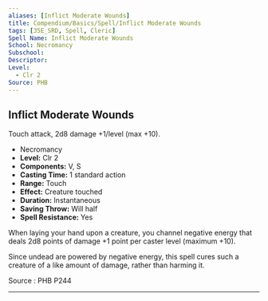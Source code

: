 ```yaml
---
aliases: [Inflict Moderate Wounds]
title: Compendium/Basics/Spell/Inflict Moderate Wounds
tags: [35E_SRD, Spell, Cleric]
Spell Name: Inflict Moderate Wounds
School: Necromancy
Subschool: 
Descriptor: 
Level:
  - Clr 2
Source: PHB
---
```



## Inflict Moderate Wounds

Touch attack, 2d8 damage +1/level (max +10).

*   Necromancy
*   **Level:** Clr 2
*   **Components:** V, S
*   **Casting Time:** 1 standard action
*   **Range:** Touch
*   **Effect:** Creature touched
*   **Duration:** Instantaneous
*   **Saving Throw:** Will half
*   **Spell Resistance:** Yes

<p>When laying your hand upon a creature, you channel negative energy that deals 2d8 points of damage +1 point per caster level (maximum +10).</p><p>Since undead are powered by negative energy, this spell cures such a creature of a like amount of damage, rather than harming it.</p>

Source : PHB P244

---
